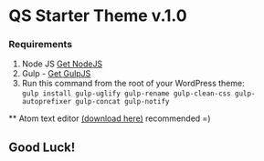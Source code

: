 # QS Starter Theme v.1.0

### Requirements
1. Node JS <a href="https://nodejs.org/en/" target="_blank">Get NodeJS</a>
2. Gulp - <a href="http://gulpjs.com/" target="_blank">Get GulpJS</a>
3. Run this command from the root of your WordPress theme: <br>
`gulp install gulp-uglify gulp-rename gulp-clean-css gulp-autoprefixer gulp-concat gulp-notify`

** Atom text editor <a href="https://atom.io/" target="_blank">(download here)</a> recommended =)

## Good Luck!
